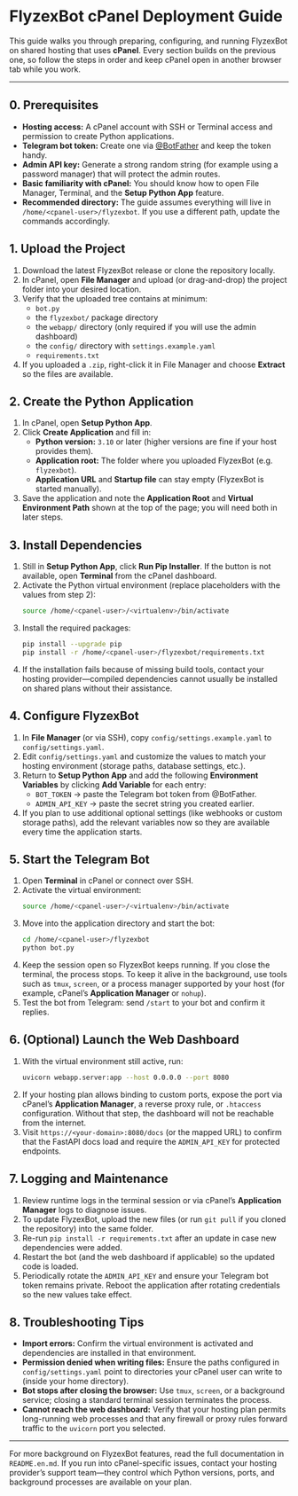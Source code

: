 # FlyzexBot cPanel Deployment Guide

This guide walks you through preparing, configuring, and running FlyzexBot on shared hosting that uses **cPanel**. Every section builds on the previous one, so follow the steps in order and keep cPanel open in another browser tab while you work.

---

## 0. Prerequisites
- **Hosting access:** A cPanel account with SSH or Terminal access and permission to create Python applications.
- **Telegram bot token:** Create one via [@BotFather](https://t.me/botfather) and keep the token handy.
- **Admin API key:** Generate a strong random string (for example using a password manager) that will protect the admin routes.
- **Basic familiarity with cPanel:** You should know how to open File Manager, Terminal, and the **Setup Python App** feature.
- **Recommended directory:** The guide assumes everything will live in `/home/<cpanel-user>/flyzexbot`. If you use a different path, update the commands accordingly.

## 1. Upload the Project
1. Download the latest FlyzexBot release or clone the repository locally.
2. In cPanel, open **File Manager** and upload (or drag-and-drop) the project folder into your desired location.
3. Verify that the uploaded tree contains at minimum:
   - `bot.py`
   - the `flyzexbot/` package directory
   - the `webapp/` directory (only required if you will use the admin dashboard)
   - the `config/` directory with `settings.example.yaml`
   - `requirements.txt`
4. If you uploaded a `.zip`, right-click it in File Manager and choose **Extract** so the files are available.

## 2. Create the Python Application
1. In cPanel, open **Setup Python App**.
2. Click **Create Application** and fill in:
   - **Python version:** `3.10` or later (higher versions are fine if your host provides them).
   - **Application root:** The folder where you uploaded FlyzexBot (e.g. `flyzexbot`).
   - **Application URL** and **Startup file** can stay empty (FlyzexBot is started manually).
3. Save the application and note the **Application Root** and **Virtual Environment Path** shown at the top of the page; you will need both in later steps.

## 3. Install Dependencies
1. Still in **Setup Python App**, click **Run Pip Installer**. If the button is not available, open **Terminal** from the cPanel dashboard.
2. Activate the Python virtual environment (replace placeholders with the values from step 2):
   ```bash
   source /home/<cpanel-user>/<virtualenv>/bin/activate
   ```
3. Install the required packages:
   ```bash
   pip install --upgrade pip
   pip install -r /home/<cpanel-user>/flyzexbot/requirements.txt
   ```
4. If the installation fails because of missing build tools, contact your hosting provider—compiled dependencies cannot usually be installed on shared plans without their assistance.

## 4. Configure FlyzexBot
1. In **File Manager** (or via SSH), copy `config/settings.example.yaml` to `config/settings.yaml`.
2. Edit `config/settings.yaml` and customize the values to match your hosting environment (storage paths, database settings, etc.).
3. Return to **Setup Python App** and add the following **Environment Variables** by clicking **Add Variable** for each entry:
   - `BOT_TOKEN` → paste the Telegram bot token from @BotFather.
   - `ADMIN_API_KEY` → paste the secret string you created earlier.
4. If you plan to use additional optional settings (like webhooks or custom storage paths), add the relevant variables now so they are available every time the application starts.

## 5. Start the Telegram Bot
1. Open **Terminal** in cPanel or connect over SSH.
2. Activate the virtual environment:
   ```bash
   source /home/<cpanel-user>/<virtualenv>/bin/activate
   ```
3. Move into the application directory and start the bot:
   ```bash
   cd /home/<cpanel-user>/flyzexbot
   python bot.py
   ```
4. Keep the session open so FlyzexBot keeps running. If you close the terminal, the process stops. To keep it alive in the background, use tools such as `tmux`, `screen`, or a process manager supported by your host (for example, cPanel’s **Application Manager** or `nohup`).
5. Test the bot from Telegram: send `/start` to your bot and confirm it replies.

## 6. (Optional) Launch the Web Dashboard
1. With the virtual environment still active, run:
   ```bash
   uvicorn webapp.server:app --host 0.0.0.0 --port 8080
   ```
2. If your hosting plan allows binding to custom ports, expose the port via cPanel’s **Application Manager**, a reverse proxy rule, or `.htaccess` configuration. Without that step, the dashboard will not be reachable from the internet.
3. Visit `https://<your-domain>:8080/docs` (or the mapped URL) to confirm that the FastAPI docs load and require the `ADMIN_API_KEY` for protected endpoints.

## 7. Logging and Maintenance
1. Review runtime logs in the terminal session or via cPanel’s **Application Manager** logs to diagnose issues.
2. To update FlyzexBot, upload the new files (or run `git pull` if you cloned the repository) into the same folder.
3. Re-run `pip install -r requirements.txt` after an update in case new dependencies were added.
4. Restart the bot (and the web dashboard if applicable) so the updated code is loaded.
5. Periodically rotate the `ADMIN_API_KEY` and ensure your Telegram bot token remains private. Reboot the application after rotating credentials so the new values take effect.

## 8. Troubleshooting Tips
- **Import errors:** Confirm the virtual environment is activated and dependencies are installed in that environment.
- **Permission denied when writing files:** Ensure the paths configured in `config/settings.yaml` point to directories your cPanel user can write to (inside your home directory).
- **Bot stops after closing the browser:** Use `tmux`, `screen`, or a background service; closing a standard terminal session terminates the process.
- **Cannot reach the web dashboard:** Verify that your hosting plan permits long-running web processes and that any firewall or proxy rules forward traffic to the `uvicorn` port you selected.

---

For more background on FlyzexBot features, read the full documentation in `README.en.md`. If you run into cPanel-specific issues, contact your hosting provider’s support team—they control which Python versions, ports, and background processes are available on your plan.
